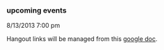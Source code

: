 ### upcoming events
8/13/2013
7:00 pm

Hangout links will be managed from this [google doc](http://drive.google.com).
